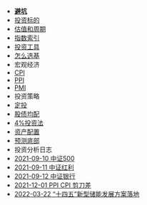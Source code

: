 * **[避坑](/)**
* [投资标的](targets)
* [估值和周期](est-circles)
* [指数索引](main-indices)
* [投资工具](tools)
* [怎么选基](how-to-choose-funds)
* 宏观经济
* [CPI](cpi)
* [PPI](ppi)
* [PMI](pmi)
* 投资策略
* [定投](periodically-invest)
* [股债均配](50-50-stock-debt)
* [4%投资法](4-pct)
* [资产配置](config)
* [预测底部](predict-bottom)
* 投资分析日志
* [2021-09-10 中证500](2021-09-10-zhongzheng-500)
* [2021-09-11 中证红利](2021-09-11-000922)
* [2021-09-12 中证银行](2021-09-12-399986)
* [2021-12-01 PPI CPI 剪刀差](2021-12-01-ppi-cpi)
* [2022-03-22 “十四五”新型储能发展方案落地](2022-03-22-energy)
